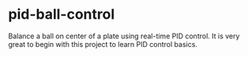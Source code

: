 # pid-ball-control
Balance a ball on center of a plate using real-time PID control. It is very great to begin with this project to learn PID control basics.
